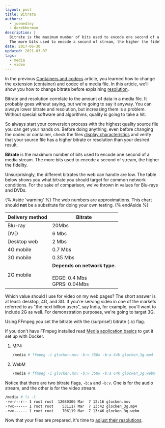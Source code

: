 ```yaml
---
layout: post
title: Bitrate
authors:
  - joemedley
  - derekherman
description: |
  Bitrate is the maximum number of bits used to encode one second of a stream.
  The more bits used to encode a second of stream, the higher the fidelity.
date: 2017-06-30
updated: 2021-03-07
tags:
  - media
  - video
---
```


In the previous [Containers and codecs](/containers-and-codecs/) article, you
learned how to change the extension (container) and codec of a media file. In
this article, we'll show you how to change bitrate before explaining
[resolution](/resolution/).

Bitrate and resolution correlate to the amount of data in a media file. It
probably goes without saying, but we're going to say it anyway. You can always
lower bitrate and resolution, but increasing them is a problem. Without special
software and algorithms, quality is going to take a hit.

So always start your conversion process with the highest quality source file you
can get your hands on. Before doing anything, even before changing the codec or
container, check the files
[display characteristics](/media-conversion/#display-characteristics) and verify
that your source file has a higher bitrate or resolution than your desired result.

**Bitrate** is the maximum number of bits used to encode one second of a media
stream. The more bits used to encode a second of stream, the higher the
fidelity.

Unsurprisingly, the different bitrates the web can handle are low. The table
below shows you what bitrate you should target for common network conditions. For
the sake of comparison, we've thrown in values for Blu-rays and DVDs.

{% Aside 'warning' %}
The web numbers are approximations. This chart should **not** be a substitute for
doing your own testing.
{% endAside %}

| Delivery method | Bitrate |
| --------------- | ------- |
| Blu-ray | 20Mbs |
| DVD | 6 Mbs |
| Desktop web | 2 Mbs |
| 4G mobile | 0.7 Mbs |
| 3G mobile | 0.35 Mbs |
| 2G mobile | **Depends on network type.**<br><br>EDGE: 0.4 Mbs<br>GPRS: 0.04Mbs |

Which value should I use for video on my web pages? The short answer is at
least: desktop, 4G, and 3G. If you're serving video in one of the markets
referred to as "the next billion users", say India, for example, you'll want to
include 2G as well. For demonstration purposes, we're going to target 3G.

Using FFmpeg you set the bitrate with the (surprise!) bitrate (`-b`) flag.

If you don't have FFmpeg installed read
[Media application basics](/media-application-basics/#installing-applications-with-docker)
to get it set up with Docker.

1. MP4

    ```bash
    /media # ffmpeg -i glocken.mov -b:v 350k -b:a 64k glocken_3g.mp4
    ```

1. WebM

    ```bash
    /media # ffmpeg -i glocken.mov -b:v 350k -b:a 64k glocken_3g.webm
    ```

Notice that there are two bitrate flags, `-b:a` and `-b:v`. One is for the audio
stream, and the other is for the video stream.

```bash
/media # ls -l
-rw-r--r-- 1 root root  12080306 Mar  7 12:16 glocken.mov
-rwx------ 1 root root    531117 Mar  7 13:42 glocken_3g.mp4
-rwx------ 1 root root    706119 Mar  7 13:46 glocken_3g.webm
```

Now that your files are prepared, it's time to [adjust their resolutions](/resolution).

